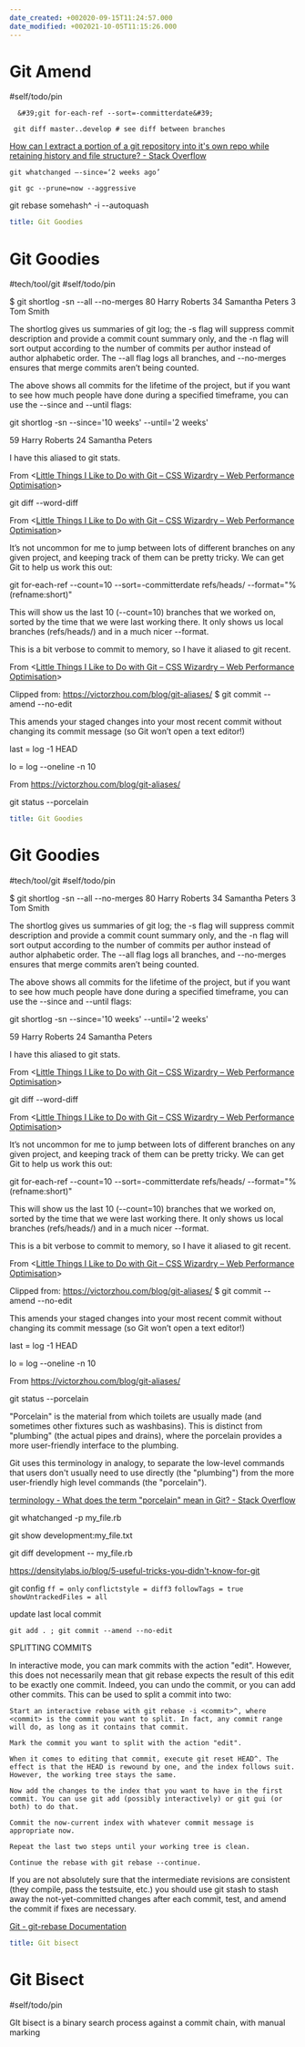 ```yaml
---
date_created: +002020-09-15T11:24:57.000
date_modified: +002021-10-05T11:15:26.000
---
```


# Git Amend

#self/todo/pin

```
  &#39;git for-each-ref --sort=-committerdate&#39;
```

```
 git diff master..develop # see diff between branches
```

[How can I extract a portion of a git repository into it&#39;s own repo while retaining history and file structure? - Stack Overflow](https://stackoverflow.com/questions/25274614/how-can-i-extract-a-portion-of-a-git-repository-into-its-own-repo-while-retaini)

```
git whatchanged —-since=‘2 weeks ago’
```

```
git gc --prune=now --aggressive
```

git rebase somehash^ -i --autoquash

```yaml
title: Git Goodies
```

# Git Goodies

#tech/tool/git #self/todo/pin

$ git shortlog -sn --all --no-merges
 80 Harry Roberts
 34 Samantha Peters
 3 Tom Smith

The shortlog gives us summaries of git log; the -s flag will suppress commit description and provide a commit count summary only, and the -n flag will sort output according to the number of commits per author instead of author alphabetic order. The --all flag logs all branches, and --no-merges ensures that merge commits aren’t being counted.

The above shows all commits for the lifetime of the project, but if you want to see how much people have done during a specified timeframe, you can use the --since and --until flags:

git shortlog -sn --since='10 weeks' --until='2 weeks'

 59 Harry Roberts
 24 Samantha Peters

I have this aliased to git stats.

From <[Little Things I Like to Do with Git &ndash; CSS Wizardry &ndash; Web Performance Optimisation](https://csswizardry.com/2017/05/little-things-i-like-to-do-with-git/)>

git diff --word-diff

From <[Little Things I Like to Do with Git &ndash; CSS Wizardry &ndash; Web Performance Optimisation](https://csswizardry.com/2017/05/little-things-i-like-to-do-with-git/)>

It’s not uncommon for me to jump between lots of different branches on any given project, and keeping track of them can be pretty tricky. We can get Git to help us work this out:

git for-each-ref --count=10 --sort=-committerdate refs/heads/ --format="%(refname:short)"

This will show us the last 10 (--count=10) branches that we worked on, sorted by the time that we were last working there. It only shows us local branches (refs/heads/) and in a much nicer --format.

This is a bit verbose to commit to memory, so I have it aliased to git recent.

From <[Little Things I Like to Do with Git &ndash; CSS Wizardry &ndash; Web Performance Optimisation](https://csswizardry.com/2017/05/little-things-i-like-to-do-with-git/)>

Clipped from: https://victorzhou.com/blog/git-aliases/ $ git commit --amend --no-edit

This amends your staged changes into your most recent commit without changing its commit message (so Git won’t open a text editor!)

last = log -1 HEAD

lo = log --oneline -n 10

From <https://victorzhou.com/blog/git-aliases/>

git status --porcelain

```yaml
title: Git Goodies
```

# Git Goodies

#tech/tool/git #self/todo/pin

$ git shortlog -sn --all --no-merges
 80 Harry Roberts
 34 Samantha Peters
 3 Tom Smith

The shortlog gives us summaries of git log; the -s flag will suppress commit description and provide a commit count summary only, and the -n flag will sort output according to the number of commits per author instead of author alphabetic order. The --all flag logs all branches, and --no-merges ensures that merge commits aren’t being counted.

The above shows all commits for the lifetime of the project, but if you want to see how much people have done during a specified timeframe, you can use the --since and --until flags:

git shortlog -sn --since='10 weeks' --until='2 weeks'

 59 Harry Roberts
 24 Samantha Peters

I have this aliased to git stats.

From <[Little Things I Like to Do with Git &ndash; CSS Wizardry &ndash; Web Performance Optimisation](https://csswizardry.com/2017/05/little-things-i-like-to-do-with-git/)>

git diff --word-diff

From <[Little Things I Like to Do with Git &ndash; CSS Wizardry &ndash; Web Performance Optimisation](https://csswizardry.com/2017/05/little-things-i-like-to-do-with-git/)>

It’s not uncommon for me to jump between lots of different branches on any given project, and keeping track of them can be pretty tricky. We can get Git to help us work this out:

git for-each-ref --count=10 --sort=-committerdate refs/heads/ --format="%(refname:short)"

This will show us the last 10 (--count=10) branches that we worked on, sorted by the time that we were last working there. It only shows us local branches (refs/heads/) and in a much nicer --format.

This is a bit verbose to commit to memory, so I have it aliased to git recent.

From <[Little Things I Like to Do with Git &ndash; CSS Wizardry &ndash; Web Performance Optimisation](https://csswizardry.com/2017/05/little-things-i-like-to-do-with-git/)>

Clipped from: https://victorzhou.com/blog/git-aliases/ $ git commit --amend --no-edit

This amends your staged changes into your most recent commit without changing its commit message (so Git won’t open a text editor!)

last = log -1 HEAD

lo = log --oneline -n 10

From <https://victorzhou.com/blog/git-aliases/>

git status --porcelain

"Porcelain" is the material from which toilets are usually made (and sometimes other fixtures such as washbasins). This is distinct from "plumbing" (the actual pipes and drains), where the porcelain provides a more user-friendly interface to the plumbing.

Git uses this terminology in analogy, to separate the low-level commands that users don't usually need to use directly (the "plumbing") from the more user-friendly high level commands (the "porcelain").

[terminology - What does the term &quot;porcelain&quot; mean in Git? - Stack Overflow](https://stackoverflow.com/questions/6976473/what-does-the-term-porcelain-mean-in-git)

git whatchanged -p my_file.rb

git show development:my_file.txt

git diff development -- my_file.rb

https://densitylabs.io/blog/5-useful-tricks-you-didn't-know-for-git

git config `ff = only` `conflictstyle = diff3` `followTags = true` `showUntrackedFiles = all`

update last local commit

`git add . ; git commit --amend --no-edit`

SPLITTING COMMITS

In interactive mode, you can mark commits with the action "edit". However, this does not necessarily mean that git rebase expects the result of this edit to be exactly one commit. Indeed, you can undo the commit, or you can add other commits. This can be used to split a commit into two:

```
Start an interactive rebase with git rebase -i <commit>^, where <commit> is the commit you want to split. In fact, any commit range will do, as long as it contains that commit.

Mark the commit you want to split with the action "edit".

When it comes to editing that commit, execute git reset HEAD^. The effect is that the HEAD is rewound by one, and the index follows suit. However, the working tree stays the same.

Now add the changes to the index that you want to have in the first commit. You can use git add (possibly interactively) or git gui (or both) to do that.

Commit the now-current index with whatever commit message is appropriate now.

Repeat the last two steps until your working tree is clean.

Continue the rebase with git rebase --continue.
```

If you are not absolutely sure that the intermediate revisions are consistent (they compile, pass the testsuite, etc.) you should use git stash to stash away the not-yet-committed changes after each commit, test, and amend the commit if fixes are necessary.

[Git - git-rebase Documentation](https://git-scm.com/docs/git-rebase#_splitting_commits)

```yaml
title: Git bisect
```

# Git Bisect

#self/todo/pin

GIt bisect is a binary search process against a commit chain, with manual marking
